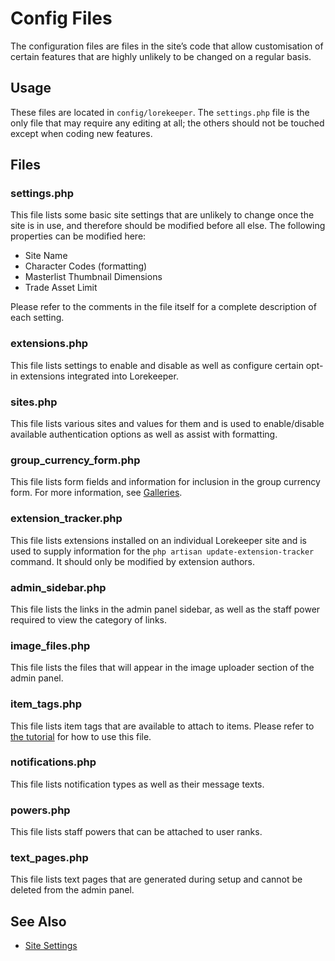 # Config Files

The configuration files are files in the site’s code that allow customisation of certain features that are highly unlikely to be changed on a regular basis.

## Usage

These files are located in `config/lorekeeper`. The `settings.php` file is the only file that may require any editing at all; the others should not be touched except when coding new features.

## Files

### settings.php

This file lists some basic site settings that are unlikely to change once the site is in use, and therefore should be modified before all else. The following properties can be modified here:

- Site Name
- Character Codes (formatting)
- Masterlist Thumbnail Dimensions
- Trade Asset Limit

Please refer to the comments in the file itself for a complete description of each setting.

### extensions.php

This file lists settings to enable and disable as well as configure certain opt-in extensions integrated into Lorekeeper.

### sites.php

This file lists various sites and values for them and is used to enable/disable available authentication options as well as assist with formatting.

### group_currency_form.php

This file lists form fields and information for inclusion in the group currency form. For more information, see [Galleries](galleries.md).

### extension_tracker.php

This file lists extensions installed on an individual Lorekeeper site and is used to supply information for the `php artisan update-extension-tracker` command. It should only be modified by extension authors.

### admin_sidebar.php

This file lists the links in the admin panel sidebar, as well as the staff power required to view the category of links.

### image_files.php

This file lists the files that will appear in the image uploader section of the admin panel.

### item_tags.php

This file lists item tags that are available to attach to items. Please refer to [the tutorial](../guides/creating-item-types.md) for how to use this file.

### notifications.php

This file lists notification types as well as their message texts.

### powers.php

This file lists staff powers that can be attached to user ranks.

### text_pages.php

This file lists text pages that are generated during setup and cannot be deleted from the admin panel.

## See Also

- [Site Settings](site-settings.md)
